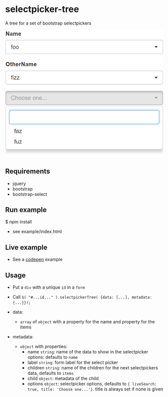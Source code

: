 # selectpicker-tree
A tree for a set of bootstrap selectpickers

![preview](https://github.com/Pieter-Beckers/selectpicker-tree/raw/master/docs/example.png)

## Requirements
- jquery
- bootstrap
- bootstrap-select

## Run example

$ npm install
- see example/index.html

## Live example
- See a [codepen](https://codepen.io/selectpicker-tree/pen/jzBJrN) example

## Usage
- Put a `div` with a unique `id` in a `form`
- Call  `$( "#...id..." ).selectpickerTree( {data: [...], metadata: {...}});`
- data:

  - `array` of `object` with a property for the name and property for the items
  
- metadata:
  - `object` with properties:
  	- name `string`: name of the data to show in the selectpicker options: defaults to `name`
  	- label `string`: form label for the select picker
  	- children `string`: name of the children for the next selectpickers data, defaults to `items`
  	- child `object`: metadata of the child
  	- options `object`: selectpicker options, defaults to `{ liveSearch: true, title: 'Choose one...'}`. title is always set if none is given
